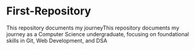# First-Repository
This repository documents my journeyThis repository documents my journey as a Computer Science undergraduate, focusing on foundational skills in Git, Web Development, and DSA
